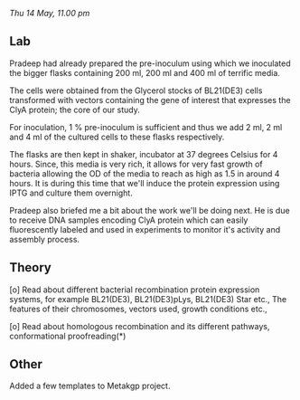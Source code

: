 *Thu 14 May, 11.00 pm*

Lab
---

Pradeep had already prepared the pre-inoculum using which we inoculated the
bigger flasks containing 200 ml, 200 ml and 400 ml of terrific media.

The cells were obtained from the Glycerol stocks of BL21(DE3) cells transformed
with vectors containing the gene of interest that expresses the ClyA protein;
the core of our study.

For inoculation, 1 % pre-inoculum is sufficient and thus we add 2 ml, 2 ml and
4 ml of the cultured cells to these flasks respectively.

The flasks are then kept in shaker, incubator at 37 degrees Celsius for 4
hours. Since, this media is very rich, it allows for very fast growth of
bacteria allowing the OD of the media to reach as high as 1.5 in around  4
hours. It is during this time that we'll induce the protein expression using
IPTG and culture them overnight.

Pradeep also briefed me a bit about the work we'll be doing next. He is due to
receive DNA samples encoding ClyA protein which can easily fluorescently
labeled and used in experiments to monitor it's activity and assembly process.

Theory
------

[o] Read about different bacterial recombination protein expression systems,
    for example BL21(DE3), BL21(DE3)pLys, BL21(DE3) Star etc.,
    The features of their chromosomes, vectors used, growth conditions etc.,

[o] Read about homologous recombination and its different pathways,
    conformational proofreading(\*)

Other
-----

Added a few templates to Metakgp project.
